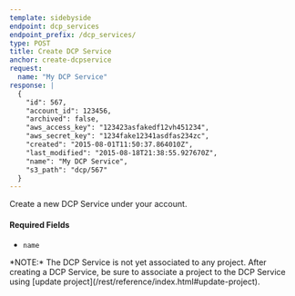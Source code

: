 ```yaml
---
template: sidebyside
endpoint: dcp_services
endpoint_prefix: /dcp_services/
type: POST
title: Create DCP Service
anchor: create-dcpservice
request:
  name: "My DCP Service"
response: |
  {
    "id": 567,
    "account_id": 123456,
    "archived": false,
    "aws_access_key": "123423asfakedf12vh451234",
    "aws_secret_key": "1234fake12341asdfas234zc",
    "created": "2015-08-01T11:50:37.864010Z",
    "last_modified": "2015-08-18T21:38:55.927670Z",
    "name": "My DCP Service",
    "s3_path": "dcp/567"
  }
---
```


Create a new DCP Service under your account.

#### Required Fields
- `name`

<div class="attention attention--warning push--bottom">
*NOTE:* The DCP Service is not yet associated to any project. After creating a DCP Service, be sure to associate a
project to the DCP Service using [update project](/rest/reference/index.html#update-project).
</div>
